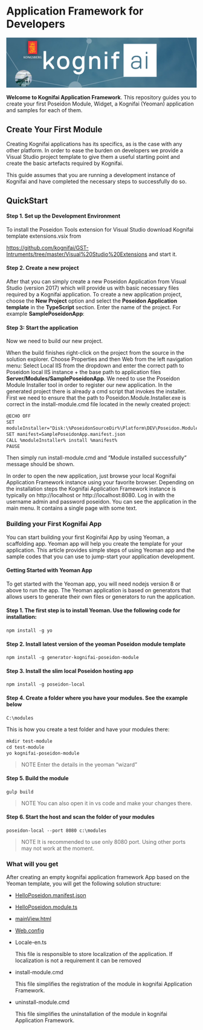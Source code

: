 # Application Framework for Developers

![Home Image](https://github.com/chrisjohn727/sample/blob/master/Kognifai.png)

__Welcome to Kognifai Application Framework__. This repository guides you to create your first Poseidon Module, Widget, a Kognifai (Yeoman) application and samples for each of them.

## Create Your First Module 
Creating Kognifai applications has its specifics, as is the case with any other platform. In order to ease the burden on developers we provide a Visual Studio project template to give them a useful starting point and create the basic artefacts required by Kognifai. 

This guide assumes that you are running a development instance of Kognifai and have completed the necessary steps to successfully do so. 

## QuickStart
#### Step 1. Set up the Development Environment
To install the Poseidon Tools extension for Visual Studio download Kognifai template extensions.vsix from 

https://github.com/kognifai/GST-Intruments/tree/master/Visual%20Studio%20Extensions 
and start it.

#### Step 2. Create a new project

After that you can simply create a new Poseidon Application from Visual Studio (version 2017) which will provide us with basic necessary files required by a Kognifai application. 
To create a new application project, choose the **New Project** option and select the **Poseidon Application template** in the **TypeScript** section. Enter the name of the project. For example **SamplePoseidonApp**:

#### Step 3: Start the application

Now we need to build our new project. 

When the build finishes right-click on the project from the source in the solution explorer. Choose Properties and then Web from the left navigation menu:
Select Local IIS from the dropdown and enter the correct path to Poseidon local IIS instance + the base path to application files **Server/Modules/SamplePoseidonApp**. 
We need to use the Poseidon Module Installer tool in order to register our new application. In the generated project there is already a cmd script that invokes the installer. First we need to ensure that the path to Poseidon.Module.Installer.exe is correct in the install-module.cmd file located in the newly created project:

```
@ECHO OFF
SET moduleInstaller="Disk:\%PoseidonSourceDir%\Platform\DEV\Poseidon.Module.Installer\bin\Debug\Poseidon.Module.Installer.exe"
SET manifest=SamplePoseidonApp.manifest.json
CALL %moduleInstaller% install %manifest%
PAUSE

```
Then simply run install-module.cmd and “Module installed successfully” message should be shown.

In order to open the new application, just browse your local Kognifai Application Framework instance using your favorite browser. Depending on the installation steps the Kognifai Application Framework instance is typically on http://localhost or http://localhost:8080. Log in with the username admin and password poseidon. You can see the application in the main menu. It contains a single page with some text.

### Building your First Kognifai App
You can start building your first Koginifai App by using Yeoman, a scaffolding app. Yeoman app will help you create the template for your application. This article provides simple steps of using Yeoman app and the sample codes that you can use to jump-start your application development.

#### Getting Started with Yeoman App

To get started with the Yeoman app, you will need nodejs version 8 or above to run the app. The Yeoman application is based on generators that allows users to generate their own files or generators to run the application. 

#### Step 1. The first step is to install Yeoman. Use the following code for installation:
```
npm install -g yo
```
#### Step 2. Install latest version of the yeoman Poseidon module template
```
npm install -g generator-kognifai-poseidon-module
```
#### Step 3. Install the slim local Poseidon hosting app
```
npm install -g poseidon-local
```
#### Step 4.  Create a folder where you have your modules.  See the example below
```
C:\modules
```
This is how you create a test folder and have your modules there:
```
mkdir test-module
cd test-module
yo kognifai-poseidon-module
```
> NOTE Enter the details in the yeoman “wizard”

#### Step 5.  Build the module
```
gulp build
```
> NOTE You can also open it in vs code and make your changes there.

#### Step 6.  Start the host and scan the folder of your modules
```
poseidon-local --port 8080 c:\modules
```
> NOTE It is recommended to use only 8080 port.  Using other ports may not work at the moment. 

### What will you get
After creating an empty kognifai application framework App based on the Yeoman template, you will get the following solution structure:
* [HelloPoseidon.manifest.json](https://github.com/chrisjohn727/sample/blob/master/HelloPoseidon.manifest.json)
* [HelloPoseidon.module.ts](https://github.com/chrisjohn727/sample/blob/master/HelloPoseidon.module.ts)
* [mainView.html](https://github.com/chrisjohn727/sample/blob/master/mainView.html)
* [Web.config](https://github.com/chrisjohn727/sample/blob/master/Web.config)
* Locale-en.ts

  This file is responsible to store localization of the application. If localization is not a requirement it can be removed
* install-module.cmd

  This file simplifies the registration of the module in kognifai Application Framework.
* uninstall-module.cmd

  This file simplifies the uninstallation of the module in kognifai Application Framework.


